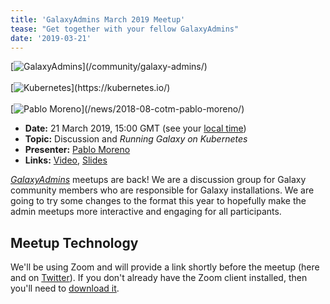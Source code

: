 ```yaml
---
title: 'GalaxyAdmins March 2019 Meetup'
tease: "Get together with your fellow GalaxyAdmins"
date: '2019-03-21'
---
```


<div class="float-right">
[<img src="/images/galaxy-logos/GalaxyAdmins.png" alt="GalaxyAdmins" alt="GalaxyAdmins" style="max-width: 200px" />](/community/galaxy-admins/) <br /><br />
[<img src="/images/logos/kubernetes-logo-text-wide.png" alt="Kubernetes" style="max-width: 200px" />](https://kubernetes.io/) <br/><br />
[<img class="float-right" src="/news/2018-08-cotm-pablo-moreno/pablo-moreno.jpg" alt="Pablo Moreno" style="max-width: 150px" />](/news/2018-08-cotm-pablo-moreno/)
</div>

* **Date:** 21 March 2019, 15:00 GMT (see your [local time](https://www.timeanddate.com/worldclock/fixedtime.html?msg=March+2019+GalaxyAdmins+Meetup&iso=20190321T15&p1=1234&ah=1))
* **Topic:**  Discussion and *Running Galaxy on Kubernetes*
* **Presenter:** [Pablo Moreno](/news/2018-08-cotm-pablo-moreno/)
* **Links:** [Video](https://psu.zoom.us/recording/share/fxYPYnl0qXKh_mxy4nPb-k2JunrdJWC0P9QfTS66uT2wIumekTziMw), [Slides](https://depot.galaxyproject.org/hub/attachments/community/galaxy-admins/meetups/2019-03-21/galaxy-admins-kubernetes-2019-03-21.pdf)

*[GalaxyAdmins](/community/galaxy-admins/)* meetups are back!  We are a discussion group for Galaxy community members who are responsible for Galaxy installations. We are going to try some changes to the format this year to hopefully make the admin meetups more interactive and engaging for all participants.

## Meetup Technology

We'll be using Zoom and will provide a link shortly before the meetup (here and on [Twitter](https://twitter.com/galaxyproject/)).  If you don't already have the Zoom client installed, then you'll need to [download it](https://support.zoom.us/hc/en-us/articles/207373866-Zoom-Installers).

